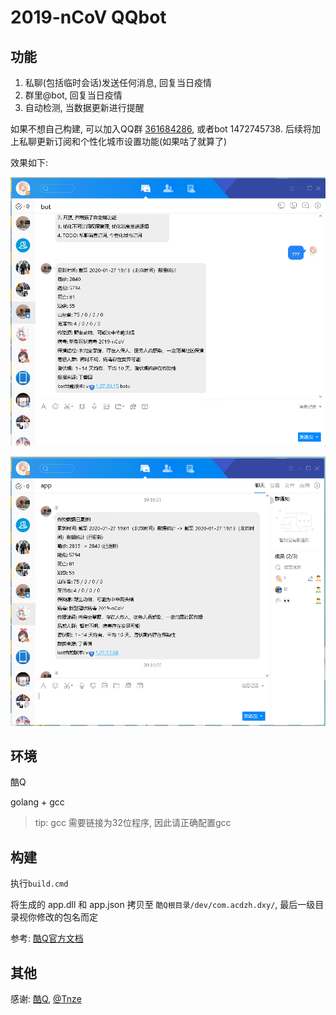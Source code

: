 # 2019-nCoV QQbot

## 功能

1. 私聊(包括临时会话)发送任何消息, 回复当日疫情
2. 群里@bot, 回复当日疫情
3. 自动检测, 当数据更新进行提醒

如果不想自己构建, 可以加入QQ群 [361684286](https://jq.qq.com/?_wv=1027&k=5aVl6qu), 或者bot 1472745738. 后续将加上私聊更新订阅和个性化城市设置功能(如果咕了就算了)

效果如下:

![img](img/1.png)

![img](img/2.png)



## 环境

酷Q

golang + gcc

> tip: gcc 需要链接为32位程序, 因此请正确配置gcc

## 构建

执行`build.cmd`

将生成的 app.dll 和 app.json 拷贝至 `酷Q根目录/dev/com.acdzh.dxy/`, 最后一级目录视你修改的包名而定

参考: [酷Q官方文档](https://docs.cqp.im/)

## 其他

感谢: [酷Q](https://cqp.cc/), [@Tnze](https://github.com/Tnze/CoolQ-Golang-SDK)

